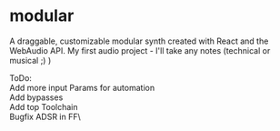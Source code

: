 # modular

A draggable, customizable modular synth created with React and the WebAudio API. My first audio project - I'll take any notes (technical or musical ;) )




ToDo:\
Add more input Params for automation\
Add bypasses\
Add top Toolchain\
Bugfix ADSR in FF\